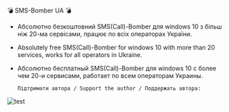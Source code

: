 💣 SMS-Bomber UA 💣

- Абсолютно безкоштовний SMS(Call)-Bomber для windows 10 з більш ніж 20-ма сервісами, працює по всіх операторах України.



- Absolutely free SMS(Call)-Bomber for windows 10 with more than 20 services, works for all operators in Ukraine.


- Абсолютно бесплатный SMS(Call)-Bomber для windows 10 с более чем 20-и сервисами, работает по всем операторам Украины.

      Підтримати автора / Support the author / Поддержать автора:
![test](https://github.com/user-attachments/assets/3dfac76b-fd3a-470e-9018-35543c17ff67)
